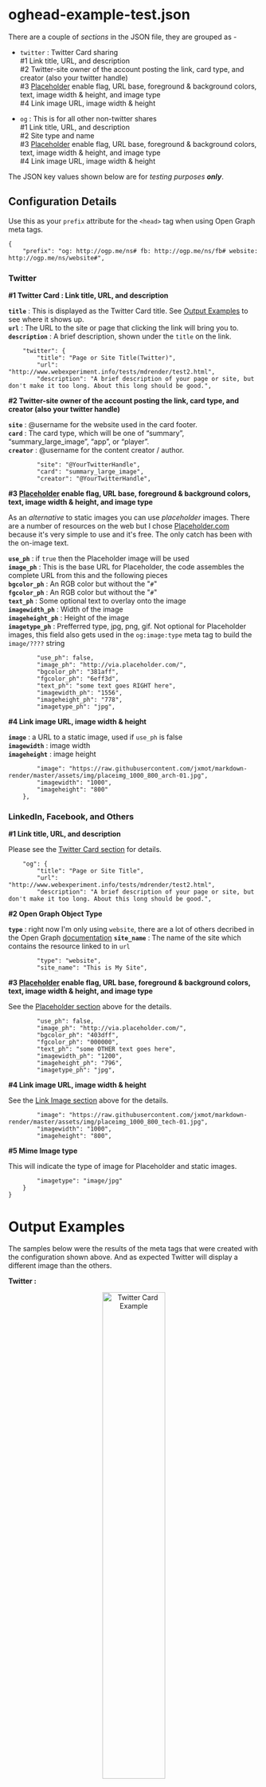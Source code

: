 # oghead-example-test.json

There are a couple of *sections* in the JSON file, they are grouped as - 

* `twitter` : Twitter Card sharing<br>
    #1 Link title, URL, and description<br>
    #2 Twitter-site owner of the account posting the link, card type, and creator (also your twitter handle)<br>
    #3 [Placeholder](https://placeholder.com/) enable flag, URL base, foreground & background colors, text, image width & height, and image type<br>
    #4 Link image URL, image width & height<br>
    
* `og` : This is for all other non-twitter shares<br>
    #1 Link title, URL, and description<br>
    #2 Site type and name<br>
    #3 [Placeholder](https://placeholder.com/) enable flag, URL base, foreground & background colors, text, image width & height, and image type<br>
    #4 Link image URL, image width & height<br>

The JSON key values shown below are for *testing purposes __only__*. 

## Configuration Details

Use this as your `prefix` attribute for the `<head>` tag when using Open Graph meta tags.

```
{
    "prefix": "og: http://ogp.me/ns# fb: http://ogp.me/ns/fb# website: http://ogp.me/ns/website#",
```
### Twitter
<i id="twcard"></i>
**#1 Twitter Card : Link title, URL, and description**<br>

**`title`** : This is displayed as the Twitter Card title. See [Output Examples](#output-examples) to see where it shows up.<br>
**`url`** : The URL to the site or page that clicking the link will bring you to.<br>
**`description`** : A brief description, shown under the `title` on the link.<br>

```
    "twitter": {
        "title": "Page or Site Title(Twitter)",
        "url": "http://www.webexperiment.info/tests/mdrender/test2.html",
        "description": "A brief description of your page or site, but don't make it too long. About this long should be good.",
```

<i id="twsite"></i>
**#2 Twitter-site owner of the account posting the link, card type, and creator (also your twitter handle)**<br>

**`site`** : @username for the website used in the card footer.<br>
**`card`** : The card type, which will be one of “summary”, “summary_large_image”, “app”, or “player”.<br>
**`creator`** : @username for the content creator / author.<br>

```
        "site": "@YourTwitterHandle",
        "card": "summary_large_image",
        "creator": "@YourTwitterHandle",
```

<i id="phold"></i>
**#3 [Placeholder](https://placeholder.com/) enable flag, URL base, foreground & background colors, text, image width & height, and image type**<br>

As an *alternative* to static images you can use *placeholder* images. There are a number of resources on the web but I chose [Placeholder.com](https://placeholder.com/) because it's very simple to use and it's free. The only catch has been with the on-image text. 

**`use_ph`** : if `true` then the Placeholder image will be used<br>
**`image_ph`** : This is the base URL for Placeholder, the code assembles the complete URL from this and the following pieces<br>
**`bgcolor_ph`** : An RGB color but without the "`#`"<br>
**`fgcolor_ph`** : An RGB color but without the "`#`"<br>
**`text_ph`** : Some optional text to overlay onto the image<br>
**`imagewidth_ph`** : Width of the image<br>
**`imageheight_ph`** : Height of the image<br>
**`imagetype_ph`** : Prefferred type, jpg, png, gif. Not optional for Placeholder images, this field also gets used in the `og:image:type` meta tag to build the `image/????` string <br>

```
        "use_ph": false,
        "image_ph": "http://via.placeholder.com/",
        "bgcolor_ph": "381aff",
        "fgcolor_ph": "6eff3d",
        "text_ph": "some text goes RIGHT here",
        "imagewidth_ph": "1556",
        "imageheight_ph": "778",
        "imagetype_ph": "jpg",
```
<i id="linkimg"></i>
**#4 Link image URL, image width & height**<br>

**`image`** : a URL to a static image, used if `use_ph` is false<br>
**`imagewidth`** : image width<br>
**`imageheight`** : image height<br>

```
        "image": "https://raw.githubusercontent.com/jxmot/markdown-render/master/assets/img/placeimg_1000_800_arch-01.jpg",
        "imagewidth": "1000",
        "imageheight": "800"
    },
```

### LinkedIn, Facebook, and Others

**#1 Link title, URL, and description**<br>

Please see the [Twitter Card section](#twcard) for details.

```
    "og": {
        "title": "Page or Site Title",
        "url": "http://www.webexperiment.info/tests/mdrender/test2.html",
        "description": "A brief description of your page or site, but don't make it too long. About this long should be good.",
```
**#2 Open Graph Object Type**<br>

**`type`** : right now I'm only using `website`, there are a lot of others decribed in the Open Graph [documentation](http://ogp.me/#types)
**`site_name`** : The name of the site which contains the resource linked to in `url`

```
        "type": "website",
        "site_name": "This is My Site",
```

**#3 [Placeholder](https://placeholder.com/) enable flag, URL base, foreground & background colors, text, image width & height, and image type**<br>

See the [Placeholder section](#phold) above for the details.

```
        "use_ph": false,
        "image_ph": "http://via.placeholder.com/",
        "bgcolor_ph": "403dff",
        "fgcolor_ph": "000000",
        "text_ph": "some OTHER text goes here",
        "imagewidth_ph": "1200",
        "imageheight_ph": "796",
        "imagetype_ph": "jpg",
```

**#4 Link image URL, image width & height**<br>

See the [Link Image section](#linkimg) above for the details.

```
        "image": "https://raw.githubusercontent.com/jxmot/markdown-render/master/assets/img/placeimg_1000_800_tech-01.jpg",
        "imagewidth": "1000",
        "imageheight": "800",
```

**#5 Mime Image type**<br>

This will indicate the type of image for Placeholder and static images.

```
        "imagetype": "image/jpg"
    }
}
```

# Output Examples

The samples below were the results of the meta tags that were created with the configuration shown above. And as expected Twitter will display a different image than the others. 

**Twitter :**

<p align="center">
  <img src="./mdimg/tweet-sample-685x554.jpg" alt="Twitter Card Example" txt="Twitter Card Example" width="50%">
</p>

**Facebook :**

<p align="center">
  <img src="./mdimg/fb-sample-498x529.jpg" alt="Facebook Render Example" txt="Facebook Render Example" width="50%">
</p>

**LinkedIn :**

<p align="center">
  <img src="./mdimg/linkedin-sample-553x578.jpg" alt="LinkedIn Render Example" txt="LinkedIn Render Example" width="50%">
</p>

# Related Files in this Repository

* Referenced in this document - 
    * `oghead-example-test.json` - 
        * static image files, those images were obtained from [PlaceIMG](https://placeimg.com/)

* Closely Related Files -
    * `test.json` - the `ogjson` field in this file contains the path and file name to JSON file containing the Open Graph configuration as described in this document.
    * `head.php` - renders the Open Graph meta tags, also renders additional `<head>` tag contents.
    * `index.php` - includes `head.php`

# Useful Resources

* [About Twitter Cards](https://developer.twitter.com/en/docs/tweets/optimize-with-cards/overview/abouts-cards)
    * [Card Validator](https://cards-dev.twitter.com/validator) - Twitter card validator
* [The Open Graph protocol](http://ogp.me/) - documentation
* [Facebook Open Graph Object Debugger](https://developers.facebook.com/tools/debug/og/object/)
* [Social Debug](http://socialdebug.com/) - tests against Facebook, Twitter, Google+, and LinkedIn and "grades" the results.

# What's Next?

What's been described here is only a small portion of the capabilities and use of Open Graph. I plan on exploring everything else Open Graph can do and I will update this document and it's associated application code  as I learn more. 